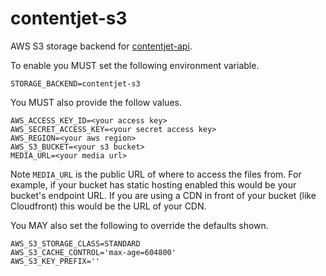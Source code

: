 # contentjet-s3

AWS S3 storage backend for [contentjet-api](https://github.com/contentjet/contentjet-api).

To enable you MUST set the following environment variable.

```
STORAGE_BACKEND=contentjet-s3
```

You MUST also provide the follow values.

```
AWS_ACCESS_KEY_ID=<your access key>
AWS_SECRET_ACCESS_KEY=<your secret access key>
AWS_REGION=<your aws region>
AWS_S3_BUCKET=<your s3 bucket>
MEDIA_URL=<your media url>
```

Note `MEDIA_URL` is the public URL of where to access the files from. For example, if your bucket has static hosting enabled this would be your bucket's endpoint URL. If you are using a CDN in front of your bucket (like Cloudfront) this would be the URL of your CDN.

You MAY also set the following to override the defaults shown.

```
AWS_S3_STORAGE_CLASS=STANDARD
AWS_S3_CACHE_CONTROL='max-age=604800'
AWS_S3_KEY_PREFIX=''
```

